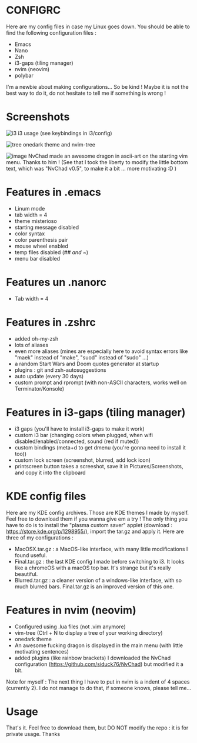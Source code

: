 # CONFIGRC
Here are my config files in case my Linux goes down. You should be able to find the following configuration files :
- Emacs
- Nano
- Zsh
- i3-gaps (tiling manager)
- nvim (neovim)
- polybar

I'm a newbie about making configurations... So be kind ! Maybe it is not the best way to do it, do not hesitate to tell me if something is wrong !

# Screenshots

![i3](https://user-images.githubusercontent.com/72010109/122971549-757f6780-d38f-11eb-97e8-a7ab4e0a95aa.png)
i3 usage (see keybindings in i3/config)

![tree](https://user-images.githubusercontent.com/72010109/122971580-7dd7a280-d38f-11eb-845d-3c9b376a5d51.png)
onedark theme and nvim-tree

![image](https://user-images.githubusercontent.com/72010109/123176359-90cb9f00-d483-11eb-98c5-bc6c9f560f14.png)
NvChad made an awesome dragon in ascii-art on the starting vim menu. Thanks to him ! (See that I took the liberty to modify the little bottom text, which was "NvChad v0.5", to make it a bit ... more motivating :D )

# Features in .emacs
- Linum mode
- tab width = 4
- theme misterioso
- starting message disabled
- color syntax
- color parenthesis pair
- mouse wheel enabled
- temp files disabled (#*# and ~*)
- menu bar disabled

# Features un .nanorc
- Tab width = 4

# Features in .zshrc
- added oh-my-zsh
- lots of aliases
- even more aliases (mines are especially here to avoid syntax errors like "maek" instead of "make", "suod" instead of "sudo" ...)
- a random Start Wars and Doom quotes generator at startup
- plugins : git and zsh-autosuggestions
- auto update (every 30 days)
- custom prompt and rprompt (with non-ASCII characters, works well on Terminator/Konsole)

# Features in i3-gaps (tiling manager)
- i3 gaps (you'll have to install i3-gaps to make it work)
- custom i3 bar (changing colors when plugged, when wifi disabled/enabled/connected, sound (red if muted))
- custom bindings (meta+d to get dmenu (you're gonna need to install it too))
- custom lock screen (screenshot, blurred, add lock icon)
- printscreen button takes a screeshot, save it in Pictures/Screenshots, and copy it into the clipboard

# KDE config files
Here are my KDE config archives. Those are KDE themes I made by myself. Feel free to download them if you wanna give em a try ! The only thing you have to do is to install the "plasma custom saver" applet (download : https://store.kde.org/p/1298955/), import the tar.gz and apply it. Here are three of my configurations :
- MacOSX.tar.gz : a MacOS-like interface, with many little modifications I found useful.
- Final.tar.gz : the last KDE config I made before switching to i3. It looks like a chromeOS with a macOS top bar. It's strange but it's really beautiful.
- Blurred.tar.gz : a cleaner version of a windows-like interface, with so much blurred bars. Final.tar.gz is an improved version of this one.

# Features in nvim (neovim)
- Configured using .lua files (not .vim anymore)
- vim-tree (Ctrl + N to display a tree of your working directory)
- onedark theme
- An awesome fucking dragon is displayed in the main menu (with little motivating sentences)
- added plugins (like rainbow brackets)
I downloaded the NvChad configuration (https://github.com/siduck76/NvChad) but modified it a bit.

Note for myself : The next thing I have to put in nvim is a indent of 4 spaces (currently 2).
I do not manage to do that, if someone knows, please tell me... 

# Usage
That's it. Feel free to download them, but DO NOT modify the repo : it is for private usage.
Thanks
